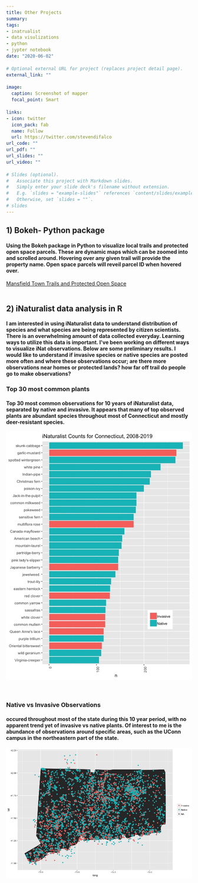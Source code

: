 ```yaml
---
title: Other Projects
summary: 
tags:
- inatrualist
- data visulizations
- python
- jypter notebook
date: "2020-06-02"

# Optional external URL for project (replaces project detail page).
external_link: ""

image:
  caption: Screenshot of mapper
  focal_point: Smart

links:
- icon: twitter
  icon_pack: fab
  name: Follow
  url: https://twitter.com/stevendifalco
url_code: ""
url_pdf: ""
url_slides: ""
url_video: ""

# Slides (optional).
#   Associate this project with Markdown slides.
#   Simply enter your slide deck's filename without extension.
#   E.g. `slides = "example-slides"` references `content/slides/example-slides.md`.
#   Otherwise, set `slides = ""`.
# slides 
---
```


## 1) Bokeh- Python package
#### Using the Bokeh package in Python to visualize local trails and protected open space parcels. These are dynamic maps which can be zoomed into and scrolled around. Hovering over any given trail will provide the property name. Open space parcels will reveil parcel ID when hovered over.

[Mansfield Town Trails and Protected Open Space](BokehMaps_080619.html)
<br><br>

## 2) iNaturalist data analysis in R
#### I am interested in using iNaturalist data to understand distribution of species and what species are being represented by citizen scientists. There is an overwhelming amount of data collected everyday. Learning ways to utilize this data is important. I've been working on different ways to visualize iNat observations. Below are some preliminary results. I would like to understand if invasive species or native species are posted more often and where these observations occur; are there more observations near homes or protected lands? how far off trail do people go to make observations? 

### Top 30 most common plants
#### Top 30 most common observations for 10 years of iNaturalist data, separated by native and invasive. It appears that many of top observed plants are abundant species throughout most of Connecticut and mostly deer-resistant species.

![](Inat_30.jpeg "photo")

<br>

### Native vs Invasive Observations
#### occured throughout most of the state during this 10 year period, with no apparent trend yet of invasive vs native plants. Of interest to me is the abundance of observations around specific areas, such as the UConn campus in the northeastern part of the state.

![](inatCT.jpeg "photo")

